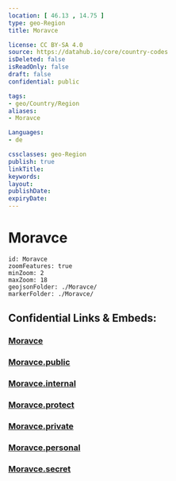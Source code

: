 ```yaml
---
location: [ 46.13 , 14.75 ] 
type: geo-Region
title: Moravce

license: CC BY-SA 4.0
source: https://datahub.io/core/country-codes
isDeleted: false
isReadOnly: false
draft: false
confidential: public

tags:
- geo/Country/Region
aliases:
- Moravce

Languages:
- de

cssclasses: geo-Region
publish: true
linkTitle: 
keywords: 
layout: 
publishDate: 
expiryDate: 
---
```


# Moravce

```leaflet
id: Moravce
zoomFeatures: true 
minZoom: 2 
maxZoom: 18
geojsonFolder: ./Moravce/
markerFolder: ./Moravce/
```


## Confidential Links & Embeds: 

### [Moravce](/_Standards/Earth/Continent/Europe/Europe~Central/Slovenia/Regions~Slovenia/Osrednje_slovenska/counties~Osrednjeslovenska/Moravce.md) 

### [Moravce.public](/_public/Earth/Continent/Europe/Europe~Central/Slovenia/Regions~Slovenia/Osrednje_slovenska/counties~Osrednjeslovenska/Moravce.public.md) 

### [Moravce.internal](/_internal/Earth/Continent/Europe/Europe~Central/Slovenia/Regions~Slovenia/Osrednje_slovenska/counties~Osrednjeslovenska/Moravce.internal.md) 

### [Moravce.protect](/_protect/Earth/Continent/Europe/Europe~Central/Slovenia/Regions~Slovenia/Osrednje_slovenska/counties~Osrednjeslovenska/Moravce.protect.md) 

### [Moravce.private](/_private/Earth/Continent/Europe/Europe~Central/Slovenia/Regions~Slovenia/Osrednje_slovenska/counties~Osrednjeslovenska/Moravce.private.md) 

### [Moravce.personal](/_personal/Earth/Continent/Europe/Europe~Central/Slovenia/Regions~Slovenia/Osrednje_slovenska/counties~Osrednjeslovenska/Moravce.personal.md) 

### [Moravce.secret](/_secret/Earth/Continent/Europe/Europe~Central/Slovenia/Regions~Slovenia/Osrednje_slovenska/counties~Osrednjeslovenska/Moravce.secret.md)

